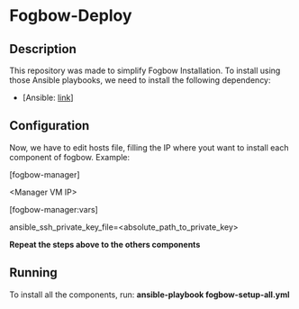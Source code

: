 # Fogbow-Deploy

## Description 
This repository was made to simplify Fogbow Installation. To install using those Ansible playbooks, we need to install the following dependency:
  - [Ansible: [link](http://docs.ansible.com/ansible/latest/installation_guide/intro_installation.html)]
   
## Configuration
Now, we have to edit hosts file, filling the IP where yout want to install each component of fogbow. Example: 
 
\[fogbow-manager\]
   
\<Manager VM IP\>
   
\[fogbow-manager:vars\]
   
ansible_ssh_private_key_file=<absolute_path_to_private_key>

**Repeat the steps above to the others components**

## Running 
To install all the components, run:
**ansible-playbook fogbow-setup-all.yml**
